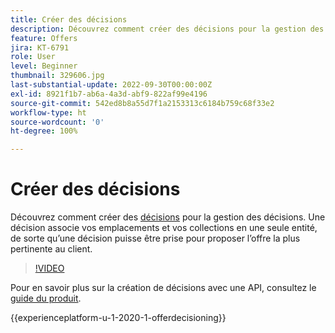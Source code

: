 ```yaml
---
title: Créer des décisions
description: Découvrez comment créer des décisions pour la gestion des décisions. Une décision associe vos emplacements et vos collections en une seule entité, de sorte qu’une décision puisse être prise pour proposer l’offre la plus pertinente au client.
feature: Offers
jira: KT-6791
role: User
level: Beginner
thumbnail: 329606.jpg
last-substantial-update: 2022-09-30T00:00:00Z
exl-id: 8921f1b7-ab6a-4a3d-abf9-822af99e4196
source-git-commit: 542ed8b8a55d7f1a2153313c6184b759c68f33e2
workflow-type: ht
source-wordcount: '0'
ht-degree: 100%

---
```


# Créer des décisions

Découvrez comment créer des [décisions](https://experienceleague.adobe.com/docs/journey-optimizer/using/offer-decisioniong/create-manage-activities/create-offer-activities.html?lang=fr) pour la gestion des décisions. Une décision associe vos emplacements et vos collections en une seule entité, de sorte qu’une décision puisse être prise pour proposer l’offre la plus pertinente au client.

>[!VIDEO](https://video.tv.adobe.com/v/329606?quality=12&learn=on)

Pour en savoir plus sur la création de décisions avec une API, consultez le [guide du produit](https://experienceleague.adobe.com/docs/journey-optimizer/using/offer-decisioniong/api-reference/activities-api/create.html?lang=fr).

{{experienceplatform-u-1-2020-1-offerdecisioning}}
